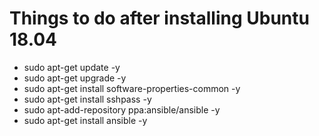 # Things to do after installing Ubuntu 18.04 #
* sudo apt-get update -y
* sudo apt-get upgrade -y
* sudo apt-get install software-properties-common -y
* sudo apt-get install sshpass -y
* sudo apt-add-repository ppa:ansible/ansible -y
* sudo apt-get install ansible -y
